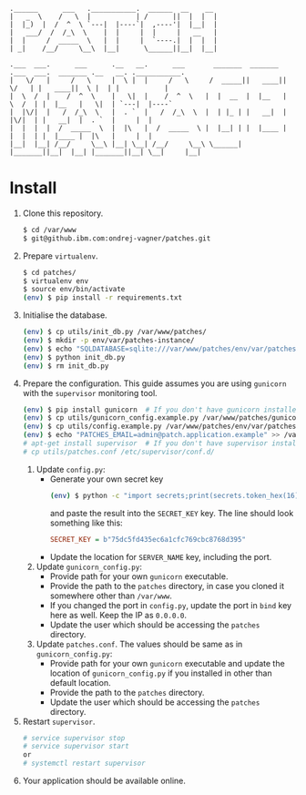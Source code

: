 ```text
.______      ___   .___________.  ______  __    __  
|   _  \    /   \  |           | /      ||  |  |  | 
|  |_)  |  /  ^  \ `---|  |----`|  ,----'|  |__|  | 
|   ___/  /  /_\  \    |  |     |  |     |   __   | 
|  |     /  _____  \   |  |     |  `----.|  |  |  | 
| _|    /__/     \__\  |__|      \______||__|  |__| 
                                                    
.___  ___.      ___      .__   __.      ___       _______  _______ .___  ___.  _______ .__   __. .___________.
|   \/   |     /   \     |  \ |  |     /   \     /  _____||   ____||   \/   | |   ____||  \ |  | |           |
|  \  /  |    /  ^  \    |   \|  |    /  ^  \   |  |  __  |  |__   |  \  /  | |  |__   |   \|  | `---|  |----`
|  |\/|  |   /  /_\  \   |  . `  |   /  /_\  \  |  | |_ | |   __|  |  |\/|  | |   __|  |  . `  |     |  |     
|  |  |  |  /  _____  \  |  |\   |  /  _____  \ |  |__| | |  |____ |  |  |  | |  |____ |  |\   |     |  |     
|__|  |__| /__/     \__\ |__| \__| /__/     \__\ \______| |_______||__|  |__| |_______||__| \__|     |__|     
```

# Install

1. Clone this repository.
   ```bash
   $ cd /var/www
   $ git@github.ibm.com:ondrej-vagner/patches.git
   ```
2. Prepare `virtualenv`.
   ```bash
   $ cd patches/
   $ virtualenv env
   $ source env/bin/activate
   (env) $ pip install -r requirements.txt
   ```
3. Initialise the database.
   ```bash
   (env) $ cp utils/init_db.py /var/www/patches/
   (env) $ mkdir -p env/var/patches-instance/
   (env) $ echo "SQLDATABASE=sqlite:///var/www/patches/env/var/patches-instance/patches.sqlite" > /var/www/patches/.env
   (env) $ python init_db.py
   (env) $ rm init_db.py
   ```
4. Prepare the configuration. This guide assumes you are using `gunicorn` with the `supervisor` monitoring tool.
   ```bash
   (env) $ pip install gunicorn  # If you don't have gunicorn installed.
   (env) $ cp utils/gunicorn_config.example.py /var/www/patches/gunicorn_config.py
   (env) $ cp utils/config.example.py /var/www/patches/env/var/patches-instance/config.py
   (env) $ echo "PATCHES_EMAIL=admin@patch.application.example" >> /var/www/patches/.env
   # apt-get install supervisor  # If you don't have supervisor installed.
   # cp utils/patches.conf /etc/supervisor/conf.d/
   ```
   1. Update `config.py`:
      * Generate your own secret key
        ```bash
        (env) $ python -c "import secrets;print(secrets.token_hex(16))"
        ```
        and paste the result into the `SECRET_KEY` key. The line should look something like this:
        ```ini
        SECRET_KEY = b"75dc5fd435ec6a1cfc769cbc8768d395"
        ```
      * Update the location for `SERVER_NAME` key, including the port.
   2. Update `gunicorn_config.py`:
      * Provide path for your own `gunicorn` executable.
      * Provide the path to the `patches` directory, in case you cloned it somewhere other than `/var/www`.
      * If you changed the port in `config.py`, update the port in `bind` key here as well. Keep the IP as `0.0.0.0`.
      * Update the user which should be accessing the `patches` directory.
   3. Update `patches.conf`. The values should be same as in `gunicorn_config.py`:
      * Provide path for your own `gunicorn` executable and update the location of `gunicorn_config.py` if you installed in other than default location.
      * Provide the path to the `patches` directory.
      * Update the user which should be accessing the `patches` directory.
5. Restart `supervisor`.
   ```bash
   # service supervisor stop
   # service supervisor start
   or
   # systemctl restart supervisor
   ```
6. Your application should be available online.
